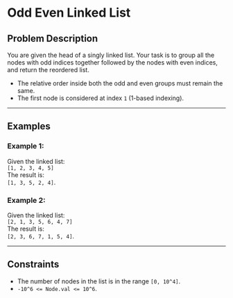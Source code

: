 # Odd Even Linked List

## Problem Description

You are given the head of a singly linked list. Your task is to group all the nodes with odd indices together followed by the nodes with even indices, and return the reordered list.

- The relative order inside both the odd and even groups must remain the same.
- The first node is considered at index `1` (1-based indexing).

---

## Examples
### Example 1:  
Given the linked list:  
  `[1, 2, 3, 4, 5]`  
  The result is:  
  `[1, 3, 5, 2, 4]`.  
### Example 2:  
Given the linked list:  
  `[2, 1, 3, 5, 6, 4, 7]`  
  The result is:  
  `[2, 3, 6, 7, 1, 5, 4]`.  

---

## Constraints

- The number of nodes in the list is in the range `[0, 10^4]`.
- `-10^6 <= Node.val <= 10^6`.
